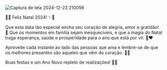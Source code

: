 ![Captura de tela 2024-12-23 210056](https://github.com/user-attachments/assets/7de9609f-3d5e-4e6b-b9a3-2c501d2c924b)

🎄✨ Feliz Natal 2024! ✨🎄

Que esta data tão especial encha seu coração de alegria, amor e gratidão! 🌟 Que os momentos em família sejam inesquecíveis, e que a magia do Natal traga esperança, saúde e prosperidade para o ano que está por vir. 🎁❤️

Aproveite cada instante ao lado das pessoas que ama e lembre-se de que os melhores presentes são aqueles que vêm do coração. 🎅💫

Boas festas e um Ano Novo repleto de realizações! 🥂🎉

